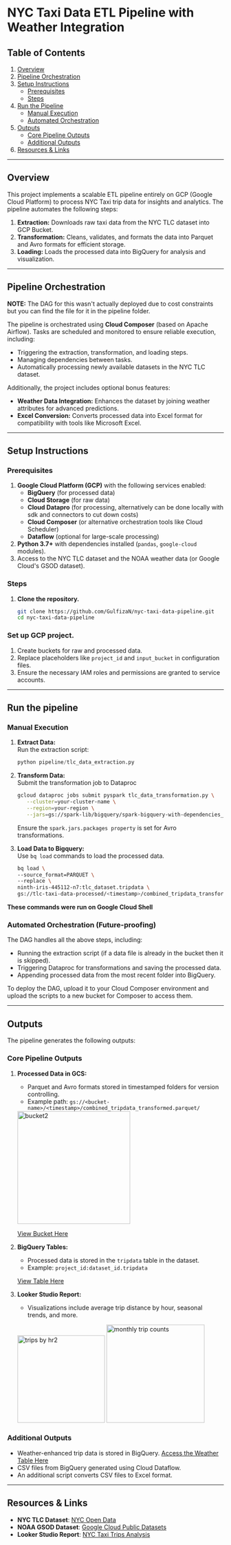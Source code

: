 
# NYC Taxi Data ETL Pipeline with Weather Integration

## Table of Contents
1. [Overview](#overview)
2. [Pipeline Orchestration](#pipeline-orchestration)
3. [Setup Instructions](#setup-instructions)
   - [Prerequisites](#prerequisites)
   - [Steps](#steps)
4. [Run the Pipeline](#run-the-pipeline)
   - [Manual Execution](#manual-execution)
   - [Automated Orchestration](#automated-orchestration-future-proofing)
5. [Outputs](#outputs)
   - [Core Pipeline Outputs](#core-pipeline-outputs)
   - [Additional Outputs](#additional-outputs)
6. [Resources & Links](#resources--links)

---

## Overview
This project implements a scalable ETL pipeline entirely on GCP (Google Cloud Platform) to process NYC Taxi trip data for insights and analytics. The pipeline automates the following steps:
1. **Extraction:** Downloads raw taxi data from the NYC TLC dataset into GCP Bucket.
2. **Transformation:** Cleans, validates, and formats the data into Parquet and Avro formats for efficient storage.
3. **Loading:** Loads the processed data into BigQuery for analysis and visualization.

---

## Pipeline Orchestration
**NOTE:** The DAG for this wasn't actually deployed due to cost constraints but you can find the file for it in the pipeline folder. 

The pipeline is orchestrated using **Cloud Composer** (based on Apache Airflow). Tasks are scheduled and monitored to ensure reliable execution, including:
- Triggering the extraction, transformation, and loading steps.
- Managing dependencies between tasks.
- Automatically processing newly available datasets in the NYC TLC dataset.

Additionally, the project includes optional bonus features:
- **Weather Data Integration:** Enhances the dataset by joining weather attributes for advanced predictions.
- **Excel Conversion:** Converts processed data into Excel format for compatibility with tools like Microsoft Excel.

---

## Setup Instructions

### Prerequisites
1. **Google Cloud Platform (GCP)** with the following services enabled:
   - **BigQuery** (for processed data)
   - **Cloud Storage** (for raw data)
   - **Cloud Datapro** (for processing, alternatively can be done locally with sdk and connectors to cut down costs)
   - **Cloud Composer** (or alternative orchestration tools like Cloud Scheduler)
   - **Dataflow** (optional for large-scale processing)
2. **Python 3.7+** with dependencies installed (`pandas`, `google-cloud` modules).
3. Access to the NYC TLC dataset and the NOAA weather data (or Google Cloud's GSOD dataset).

### Steps
1. **Clone the repository.**
   ```bash
   git clone https://github.com/GulfizaN/nyc-taxi-data-pipeline.git
   cd nyc-taxi-data-pipeline

### Set up GCP project.

1. Create buckets for raw and processed data. 
2. Replace placeholders like `project_id` and `input_bucket` in configuration files.
3. Ensure the necessary IAM roles and permissions are granted to service accounts.

---

## Run the pipeline
### Manual Execution
1. **Extract Data:**  
   Run the extraction script:
   ```python
   python pipeline/tlc_data_extraction.py

2. **Transform Data:**  
   Submit the transformation job to Dataproc
    ```bash
   gcloud dataproc jobs submit pyspark tlc_data_transformation.py \
       --cluster=your-cluster-name \
       --region=your-region \
       --jars=gs://spark-lib/bigquery/spark-bigquery-with-dependencies_2.12-0.29.0.jar \
     ```
   Ensure the `spark.jars.packages property` is set for Avro transformations.

3. **Load Data to Bigquery:**  
   Use `bq load` commands to load the processed data.
    ```bash
   bq load \
   --source_format=PARQUET \
   --replace \
   ninth-iris-445112-n7:tlc_dataset.tripdata \
   gs://tlc-taxi-data-processed/<timestamp>/combined_tripdata_transformed.parquet/*
     ```
**These commands were run on Google Cloud Shell**

### Automated Orchestration (Future-proofing)
The DAG handles all the above steps, including:
- Running the extraction script (if a data file is already in the bucket then it is skipped).
- Triggering Dataproc for transformations and saving the processed data.
- Appending processed data from the most recent folder into BigQuery.

To deploy the DAG, upload it to your Cloud Composer environment and upload the scripts to a new bucket for Composer to access them.

---

## Outputs
The pipeline generates the following outputs:

### Core Pipeline Outputs
1. **Processed Data in GCS:**
   - Parquet and Avro formats stored in timestamped folders for version controlling.
   - Example path: `gs://<bucket-name>/<timestamp>/combined_tripdata_transformed.parquet/`

   <img width="262" alt="bucket2" src="https://github.com/user-attachments/assets/b45fab36-3203-47be-bc41-3c018fb320d8" />

   [View Bucket Here](https://console.cloud.google.com/storage/browser/tlc-taxi-data-processed;tab=objects?forceOnBucketsSortingFiltering=true&hl=en&inv=1&invt=Abk0wA&project=ninth-iris-445112-n7)

2. **BigQuery Tables:**
   - Processed data is stored in the `tripdata` table in the dataset.
   - Example: `project_id:dataset_id.tripdata`
     
    [View Table Here](https://console.cloud.google.com/bigquery?ws=!1m5!1m4!4m3!1sninth-iris-445112-n7!2stlc_dataset!3stripdata)

3. **Looker Studio Report:**
   - Visualizations include average trip distance by hour, seasonal trends, and more.
     
   <img width="203" alt="trips by hr2" src="https://github.com/user-attachments/assets/96099f9d-bc34-4448-a460-a62d9b748b73" /> <img width="228" alt="monthly trip counts" src="https://github.com/user-attachments/assets/c30d4cba-6914-4107-b65e-56eb2cd7f934" />



### Additional Outputs
- Weather-enhanced trip data is stored in BigQuery. [Access the Weather Table Here](https://console.cloud.google.com/bigquery?ws=!1m5!1m4!4m3!1sninth-iris-445112-n7!2stlc_dataset!3sweather)
- CSV files from BigQuery generated using Cloud Dataflow.
- An additional script converts CSV files to Excel format.

---

## Resources & Links
- **NYC TLC Dataset**: [NYC Open Data](https://www.nyc.gov/site/tlc/about/tlc-trip-record-data.page)
- **NOAA GSOD Dataset**: [Google Cloud Public Datasets](https://console.cloud.google.com/marketplace/product/noaa-public/gsod)
- **Looker Studio Report**: [NYC Taxi Trips Analysis](https://lookerstudio.google.com/reporting/93a155b0-87e0-4417-9001-9175124d7233)

